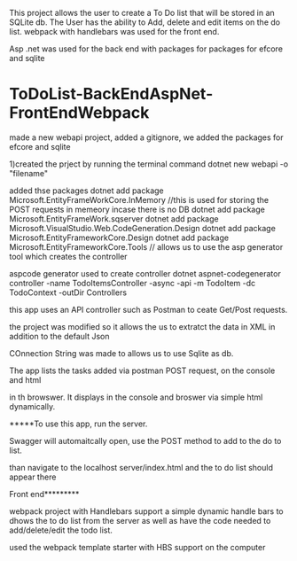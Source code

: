 
This project allows the user to create a To Do list that will be stored in an SQLite db. The User has the ability to Add, delete and edit items on the do list.
webpack with handlebars was used for the front end.

Asp .net was used for the back end with packages for packages for efcore and sqlite




# ToDoList-BackEndAspNet-FrontEndWebpack


made a new webapi project, added a gitignore, we added the packages for efcore and sqlite

1)created the prject by running the terminal command dotnet new webapi -o "filename"

added thse packages dotnet add package Microsoft.EntityFrameWorkCore.InMemory //this is used for storing the POST requests in memeory incase there is no DB dotnet add package Microsoft.EntityFrameWork.sqserver dotnet add package Microsoft.VisualStudio.Web.CodeGeneration.Design dotnet add package Microsoft.EntityFrameworkCore.Design dotnet add package Microsoft.EntityFrameworkCore.Tools // allows us to use the asp generator tool which creates the controller

aspcode generator used to create controller dotnet aspnet-codegenerator controller -name TodoItemsController -async -api -m TodoItem -dc TodoContext -outDir Controllers

this app uses an API controller such as Postman to ceate Get/Post requests.

the project was modified so it allows the us to extratct the data in XML in addition to the default Json

COnnection String was made to allows us to use Sqlite as db.

The app lists the tasks added via postman POST request, on the console and html

in th browswer.
It displays in the console and broswer via simple html dynamically.

*****To use this app, run the server.

Swagger will automaitcally open, use the POST method to add to the do to list.

than navigate to the localhost server/index.html and the to do list should appear there




Front end*********

webpack project with Handlebars support
a simple dynamic handle bars to dhows the to do list from the server as well as have the code needed to add/delete/edit the todo list.

used the webpack template starter with HBS support on the computer
